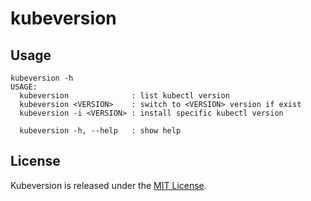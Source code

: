 # kubeversion

## Usage

```shell
kubeversion -h
USAGE:
  kubeversion              : list kubectl version
  kubeversion <VERSION>    : switch to <VERSION> version if exist
  kubeversion -i <VERSION> : install specific kubectl version

  kubeversion -h, --help   : show help
```

## License
Kubeversion is released under the [MIT License](LICENSE).